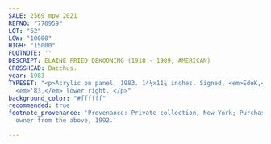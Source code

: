 ```yaml
---
SALE: 2569_mpw_2021
REFNO: "778959"
LOT: "62"
LOW: "10000"
HIGH: "15000"
FOOTNOTE: ''
DESCRIPT: ELAINE FRIED DEKOONING (1918 - 1989, AMERICAN)
CROSSHEAD: Bacchus.
year: 1983
TYPESET: "<p>Acrylic on panel, 1983. 14½x11¾ inches. Signed, <em>EdeK,</em> and dated,
  <em>'83,</em> lower right. </p>"
background_color: "#ffffff"
recommended: true
footnote_provenance: 'Provenance: Private collection, New York; Purchased by current
  owner from the above, 1992.'

---
```

